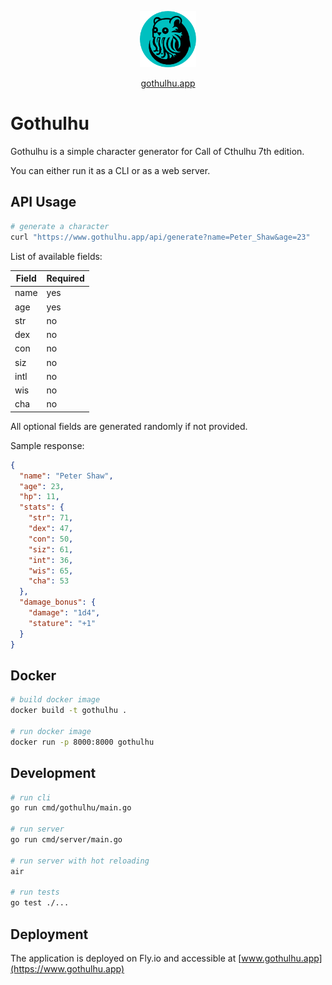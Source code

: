 <p align="center">
  <img src="https://github.com/ropfoo/gothulhu/blob/main/assets/favicon.ico" width="90" title="asmodeus">
</p>
<p align="center">
  <a href="https://www.gothulhu.app">gothulhu.app</a>
</p>

# Gothulhu

Gothulhu is a simple character generator for Call of Cthulhu 7th edition.

You can either run it as a CLI or as a web server.

## API Usage

```bash
# generate a character
curl "https://www.gothulhu.app/api/generate?name=Peter_Shaw&age=23"
```

List of available fields:

| Field | Required |
| ----- | -------- |
| name  | yes      |
| age   | yes      |
| str   | no       |
| dex   | no       |
| con   | no       |
| siz   | no       |
| intl  | no       |
| wis   | no       |
| cha   | no       |

All optional fields are generated randomly if not provided.

Sample response:

```json
{
  "name": "Peter Shaw",
  "age": 23,
  "hp": 11,
  "stats": {
    "str": 71,
    "dex": 47,
    "con": 50,
    "siz": 61,
    "int": 36,
    "wis": 65,
    "cha": 53
  },
  "damage_bonus": {
    "damage": "1d4",
    "stature": "+1"
  }
}
```

## Docker

```bash
# build docker image
docker build -t gothulhu .

# run docker image
docker run -p 8000:8000 gothulhu
```

## Development

```bash
# run cli
go run cmd/gothulhu/main.go

# run server
go run cmd/server/main.go

# run server with hot reloading
air

# run tests
go test ./...
```

## Deployment

The application is deployed on Fly.io and accessible at [www.gothulhu.app](https://www.gothulhu.app)

